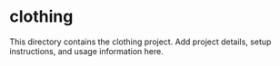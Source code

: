 # clothing

This directory contains the clothing project. Add project details, setup instructions, and usage information here. 